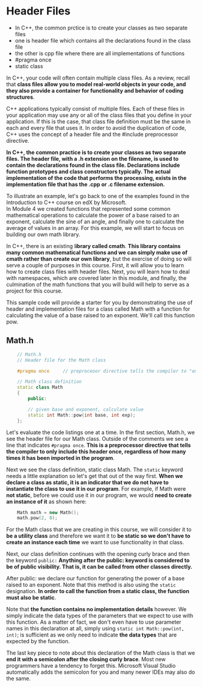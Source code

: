 # Header Files
   + In C++, the common prctice is to create your classes as two separate files
   + one is header file which contains all the declarations found in the class file
   + the other is cpp file where there are all implementations of functions
   + #pragma once
   + static class

In C++, your code will often contain multiple class files.  As a review, recall that **class files 
allow you to model real-world objects in your code, and they also provide a container for functionality 
and behavior of coding structures**.

C++ applications typically consist of multiple files. Each of these files in your application may use
any or all of the class files that you define in your application.  If this is the case, that class file
definition must be the same in each and every file that uses it.  In order to avoid the duplication of
code, C++ uses the concept of a header file and the #include preprocessor directive.

**In C++, the common practice is to create your classes as two separate files.  The header file, with a .h extension
on the filename, is used to contain the declarations found in the class file.  Declarations include function prototypes 
and class constructors typically. The actual implementation of the code that performs the processing, exists in
the implementation file that has the .cpp or .c filename extension.**

To illustrate an example, let's go back to one of the examples found in the Introduction to C++ course on edX by Microsoft.  
In Module 4 we created functions that represented some common mathematical operations to calculate the power of a base
raised to an exponent, calculate the sine of an angle, and finally one to calculate the average of values in an array.
For this example, we will start to focus on building our own math library.

In C++, there is an existing l**ibrary called cmath**. **This library contains many common mathematical functions and we can
simply make use of cmath rather than create our own library**, but the exercise of doing so will serve a couple of purposes
in this course.  First, it will allow you to learn how to create class files with header files.  Next, you will learn 
how to deal with namespaces, which are covered later in this module, and finally, the culmination of the math functions 
that you will build will help to serve as a project for this course.

This sample code will provide a starter for you by demonstrating the use of header and implementation files for a class
called Math with a function for calculating the value of a base raised to an exponent.  We'll call this function pow.
## Math.h
```cpp
    // Math.h
    // Header file for the Math class

    #pragma once     // preproceoor directive tells the compiler to "only include this header once"

    // Math class definition
    static class Math
    {
        public:

        // given base and exponent, calculate value
        static int Math::pow(int base, int exp);
    };
```
Let's evaluate the code listings one at a time.  In the first section, Math.h, we see the header file for our Math class. 
Outside of the comments we see a line that indicates ```#pragma once```. **This is a preprocessor directive that tells
the compiler to only include this header once, regardless of how many times it has been imported in the program**.

Next we see the class definition, static class Math.  The ```static``` keyword needs a little explanation so let's get that out of the way first.  **When we declare a class as static, it is an indicator that we do not have to instantiate the class to use it in our program**.  For example, if Math were **not static**, before we could use it in our program, we would **need to create an instance of it** as shown here:
```cpp
    Math math = new Math();
    math.pow(2, 8);
```
For the Math class that we are creating in this course, we will consider it to **be a utility class** and therefore we want it to **be static so we don't have to create an instance each time** we want to use functionality in that class.

Next, our class definition continues with the opening curly brace and then the keyword ```public:```
**Anything after the public: keyword is considered to be of public visibility.  That is, it can be
called from other classes directly.**  

After public: we declare our function for generating the power of a base raised to an exponent.  Note that this method is also using the ```static``` designation. **In order to call the function from a static class, the function must also be static**.

Note that **the function contains no implementation details** however.  We simply indicate the data types of the parameters that we expect to use with this function.  As a matter of fact, we don't even have to use parameter names in this declaration at all, simply using ```static int Math::pow(int, int)```; is sufficient as we only need to indicate **the data types** that are expected by the function.

The last key piece to note about this declaration of the Math class is that we **end it with a semicolon after the closing curly brace**.  Most new programmers have a tendency to forget this.  Microsoft Visual Studio automatically adds the semicolon for you and many newer IDEs may also do the same.
